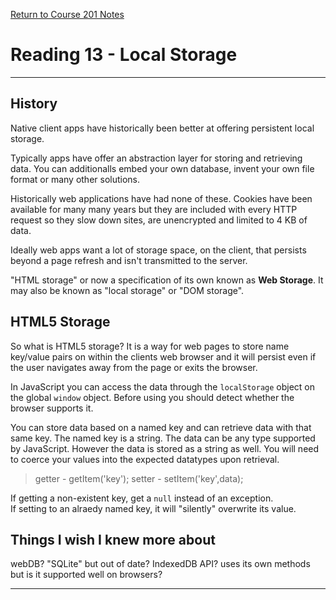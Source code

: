 [Return to Course 201 Notes](https://KrisDunning.github.io/201/)

# Reading 13 - Local Storage

*****

## History

Native client apps have historically been better at offering persistent local storage.  

Typically apps have offer an abstraction layer for storing and retrieving data. You can additionalls embed your own database, invent your own file format or many other solutions.  

Historically web applications have had none of these. Cookies have been available for many many years but they are included with every HTTP request so they slow down sites, are unencrypted and limited to 4 KB of data.  

Ideally web apps want a lot of storage space, on the client, that persists beyond a page refresh and isn't transmitted to the server.  

"HTML storage" or now a specification of its own known as **Web Storage**. It may also be known as "local storage" or "DOM storage".  

## HTML5 Storage

So what is HTML5 storage? It is a way for web pages to store name key/value pairs on within the clients web browser and it will persist even if the user navigates away from the page or exits the browser.  

In JavaScript you can access the data through the `localStorage` object on the global `window` object. Before using you should detect whether the browser supports it.  

You can store data based on a named key and can retrieve data with that same key. The named key is a string. The data can be any type supported by JavaScript. However the data is stored as a string as well. You will need to coerce your values into the expected datatypes upon retrieval.  

> getter - getItem('key');
> setter - setItem('key',data);

If getting a non-existent key, get a `null` instead of an exception.  
If setting to an alraedy named key, it will "silently" overwrite its value.  

## Things I wish I knew more about

 webDB? "SQLite" but out of date? IndexedDB API? uses its own methods but is it supported well on browsers?

*****
